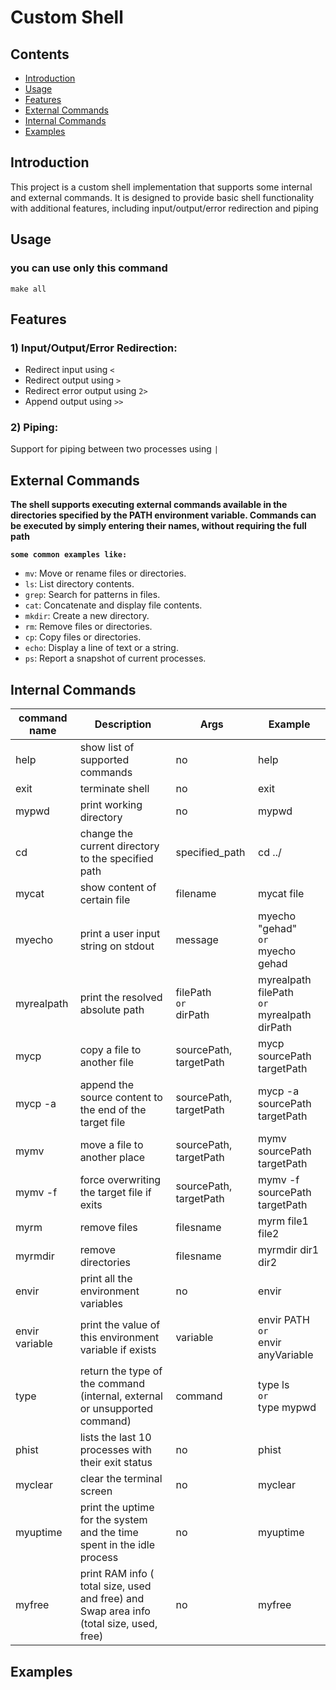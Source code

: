 # Custom Shell

## Contents
- [Introduction](#introduction)
- [Usage](#usage)
- [Features](#features)
- [External Commands](#external-commands)
- [Internal Commands](#internal-commands)
- [Examples](#examples)

## Introduction 
This project is a custom shell implementation that supports some internal and external commands. It is designed to provide basic shell functionality with additional features, including input/output/error redirection and piping

## Usage 
### you can use only this command 
```
make all
```

## Features 
### 1) Input/Output/Error Redirection:
- Redirect input using `<`
- Redirect output using `>`
- Redirect error output using `2>`
- Append output using `>>`

### 2) Piping:
Support for piping between two processes using `|`

## External Commands 

**The shell supports executing external commands available in the directories specified by the PATH environment variable. Commands can be executed by simply entering their names, without requiring the full path** 

**`some common examples like:`**
* `mv`: Move or rename files or directories.
* `ls`: List directory contents.
* `grep`: Search for patterns in files.
* `cat`: Concatenate and display file contents.
* `mkdir`: Create a new directory.
* `rm`: Remove files or directories.
* `cp`: Copy files or directories.
* `echo`: Display a line of text or a string.
* `ps`: Report a snapshot of current processes.

## Internal Commands 

| command name | Description                                           | Args                    |  Example                  | 
| ------------ | -----------                                           | ----                    | ----------                | 
| help         | show list of supported commands                       |  no                     | help                      | 
| exit         | terminate shell                                       |  no                     | exit                      |
| mypwd          | print working directory                               |  no                     | mypwd                       | 
| cd          | change the current directory to the specified path     |  specified_path           | cd ../                      | 
| mycat          | show content of certain file                          |  filename               | mycat file                  |
| myecho         | print a user input string on stdout                   |  message                | myecho "gehad" <BR>`or`<BR> myecho gehad                  | 
| myrealpath          | print the resolved absolute path                            |  filePath <BR>`or`<BR> dirPath               | myrealpath filePath <BR>`or`<BR> myrealpath dirPath                   |
| mycp           | copy a file to another file                           |  sourcePath, targetPath | mycp  sourcePath targetPath |
| mycp -a        | append the source content to the end of the target file |  sourcePath, targetPath | mycp -a sourcePath targetPath |
| mymv           | move a file to another place           |  sourcePath, targetPath | mymv sourcePath targetPath |
| mymv -f           | force overwriting the target file if exits            |  sourcePath, targetPath | mymv -f sourcePath targetPath |
| myrm           | remove files                         |  filesname        | myrm file1 file2                   |
| myrmdir        | remove directories                   |  filesname        | myrmdir dir1 dir2                  |
| envir          | print all the environment variables  |  no               | envir                 |
| envir variable | print the value of this environment variable if exists   |  variable             | envir  PATH  <BR>`or`<BR> envir anyVariable|    
| type | return the type of the command (internal, external or unsupported command)   |  command            | type ls <BR>`or`<BR> type mypwd|  
| phist | lists the last 10 processes with their exit status   |  no           | phist | 
| myclear | clear the terminal screen   |  no           | myclear | 
| myuptime |  print the uptime for the system and the time spent in the idle process   |  no           | myuptime | 
| myfree | print RAM info ( total size, used and free) and Swap area info (total size, used, free)   |  no           | myfree | 

## Examples